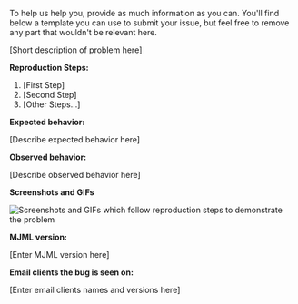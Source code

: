 To help us help you, provide as much information as you can. You'll find below a template you can use to submit your issue, but feel free to remove any part that wouldn't be relevant here.
      
[Short description of problem here]

**Reproduction Steps:**

1. [First Step]
2. [Second Step]
3. [Other Steps...]

**Expected behavior:**

[Describe expected behavior here]

**Observed behavior:**

[Describe observed behavior here]

**Screenshots and GIFs**

![Screenshots and GIFs which follow reproduction steps to demonstrate the problem](url)

**MJML version:**

[Enter MJML version here]

**Email clients the bug is seen on:**

[Enter email clients names and versions here]
